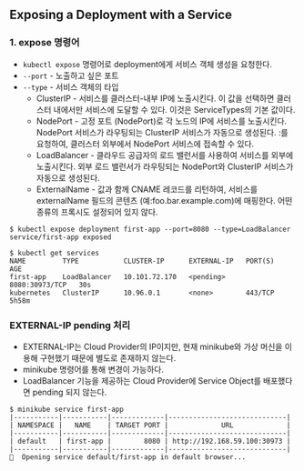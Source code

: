 ## Exposing a Deployment with a Service

### 1. expose 명령어

* `kubectl expose` 명령어로 deployment에게 서비스 객체 생성을 요청한다.
* `--port` - 노출하고 싶은 포트
* `--type` - 서비스 객체의 타입
    * ClusterIP - 서비스를 클러스터-내부 IP에 노출시킨다. 이 값을 선택하면 클러스터 내에서만 서비스에 도달할 수 있다. 이것은 ServiceTypes의 기본 값이다.
    * NodePort - 고정 포트 (NodePort)로 각 노드의 IP에 서비스를 노출시킨다. NodePort 서비스가 라우팅되는 ClusterIP 서비스가 자동으로 생성된다. <NodeIP>:<NodePort>를 요청하여, 클러스터 외부에서 NodePort 서비스에 접속할 수 있다.
    * LoadBalancer - 클라우드 공급자의 로드 밸런서를 사용하여 서비스를 외부에 노출시킨다. 외부 로드 밸런서가 라우팅되는 NodePort와 ClusterIP 서비스가 자동으로 생성된다.
    * ExternalName - 값과 함께 CNAME 레코드를 리턴하여, 서비스를 externalName 필드의 콘텐츠 (예:foo.bar.example.com)에 매핑한다. 어떤 종류의 프록시도 설정되어 있지 않다.

```
$ kubectl expose deployment first-app --port=8080 --type=LoadBalancer
service/first-app exposed

$ kubectl get services
NAME         TYPE           CLUSTER-IP      EXTERNAL-IP   PORT(S)          AGE
first-app    LoadBalancer   10.101.72.170   <pending>     8080:30973/TCP   30s
kubernetes   ClusterIP      10.96.0.1       <none>        443/TCP          5h58m
```

### EXTERNAL-IP pending 처리

* EXTERNAL-IP는 Cloud Provider의 IP이지만, 현재 minikube와 가상 머신을 이용해 구현했기 때문에 별도로 존재하지 않는다.
* minikube 명령어를 통해 변경이 가능하다.
* LoadBalancer 기능을 제공하는 Cloud Provider에 Service Object를 배포했다면 pending 되지 않는다.

```
$ minikube service first-app
|-----------|-----------|-------------|-----------------------------|
| NAMESPACE |   NAME    | TARGET PORT |             URL             |
|-----------|-----------|-------------|-----------------------------|
| default   | first-app |        8080 | http://192.168.59.100:30973 |
|-----------|-----------|-------------|-----------------------------|
🎉  Opening service default/first-app in default browser...
```